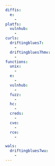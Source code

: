 ```yaml
---
diffis:
  e:
    -
platfs:
  vulnhub:
    -
curls:
  driftingblues7:
    -
  driftingblues7hmv:
    -
functions:
  unix:
    -
  e:
    -
  vulnhub:
    -
  fuzz:
    -
  hc:
    -
  creds:
    -
  cve:
    -
  rce:
    -

wals:
  driftingblues7wu:
    -
---
```

